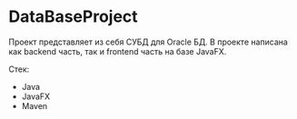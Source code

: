 # DataBaseProject
Проект представляет из себя СУБД для Oracle БД. В проекте написана как backend часть, так и frontend часть на базе
JavaFX.

Стек:
- Java
- JavaFX
- Maven